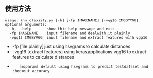 ## 使用方法
```
usage: knn_classify.py [-h] [-fp IMAGENAME] [-vgg16 IMGBYVGG]
optional arguments:
  -h, --help       show this help message and exit
  -fp IMAGENAME    input filename and dealwith it plainly
  -vgg16 IMGBYVGG  input filename and extract features with vgg16
```

* -fp    [file plainly] just using hsvgrams to calculate distances
* -vgg16 [extract features] using keras.applications.vgg16 to extract features to calculate distances
*        [noparam] default using hsvgrams to predict testdataset and checkout accuracy 
